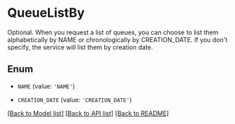 # QueueListBy

Optional. When you request a list of queues, you can choose to list them alphabetically by NAME or chronologically by CREATION_DATE. If you don't specify, the service will list them by creation date.

## Enum

* `NAME` (value: `'NAME'`)

* `CREATION_DATE` (value: `'CREATION_DATE'`)

[[Back to Model list]](../README.md#documentation-for-models) [[Back to API list]](../README.md#documentation-for-api-endpoints) [[Back to README]](../README.md)


